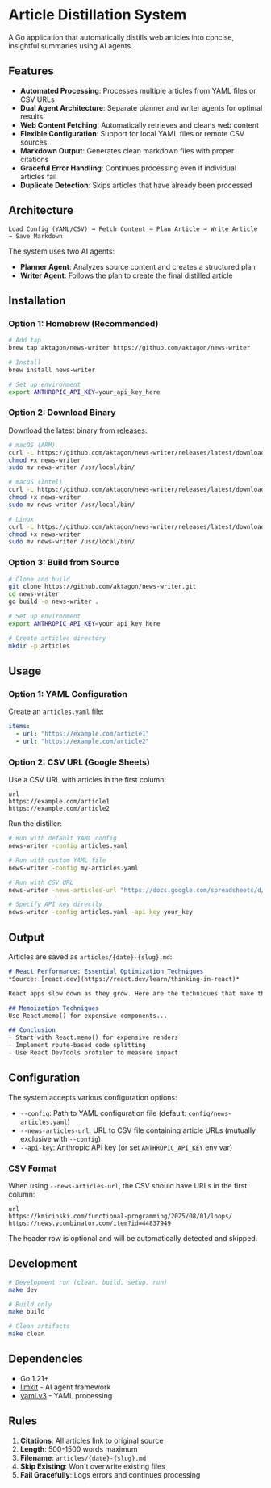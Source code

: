 # Article Distillation System

A Go application that automatically distills web articles into concise, insightful summaries using AI agents.

## Features

- **Automated Processing**: Processes multiple articles from YAML files or CSV URLs
- **Dual Agent Architecture**: Separate planner and writer agents for optimal results
- **Web Content Fetching**: Automatically retrieves and cleans web content
- **Flexible Configuration**: Support for local YAML files or remote CSV sources
- **Markdown Output**: Generates clean markdown files with proper citations
- **Graceful Error Handling**: Continues processing even if individual articles fail
- **Duplicate Detection**: Skips articles that have already been processed

## Architecture

```
Load Config (YAML/CSV) → Fetch Content → Plan Article → Write Article → Save Markdown
```

The system uses two AI agents:
- **Planner Agent**: Analyzes source content and creates a structured plan
- **Writer Agent**: Follows the plan to create the final distilled article

## Installation

### Option 1: Homebrew (Recommended)

```bash
# Add tap
brew tap aktagon/news-writer https://github.com/aktagon/news-writer

# Install
brew install news-writer

# Set up environment
export ANTHROPIC_API_KEY=your_api_key_here
```

### Option 2: Download Binary

Download the latest binary from [releases](https://github.com/aktagon/news-writer/releases):

```bash
# macOS (ARM)
curl -L https://github.com/aktagon/news-writer/releases/latest/download/news-writer-darwin-arm64 -o news-writer
chmod +x news-writer
sudo mv news-writer /usr/local/bin/

# macOS (Intel)
curl -L https://github.com/aktagon/news-writer/releases/latest/download/news-writer-darwin-amd64 -o news-writer
chmod +x news-writer
sudo mv news-writer /usr/local/bin/

# Linux
curl -L https://github.com/aktagon/news-writer/releases/latest/download/news-writer-linux-amd64 -o news-writer
chmod +x news-writer
sudo mv news-writer /usr/local/bin/
```

### Option 3: Build from Source

```bash
# Clone and build
git clone https://github.com/aktagon/news-writer.git
cd news-writer
go build -o news-writer .

# Set up environment
export ANTHROPIC_API_KEY=your_api_key_here

# Create articles directory
mkdir -p articles
```

## Usage

### Option 1: YAML Configuration

Create an `articles.yaml` file:

```yaml
items:
  - url: "https://example.com/article1"
  - url: "https://example.com/article2"
```

### Option 2: CSV URL (Google Sheets)

Use a CSV URL with articles in the first column:

```csv
url
https://example.com/article1
https://example.com/article2
```

Run the distiller:

```bash
# Run with default YAML config
news-writer -config articles.yaml

# Run with custom YAML file
news-writer -config my-articles.yaml

# Run with CSV URL
news-writer -news-articles-url "https://docs.google.com/spreadsheets/d/e/2PACX-1vTRHf3kQ8z8MqcodGRHoX00t56ewg0JTXF-BNz2E2gDSz7KCnzWcvupT-0OgAdJK-CBWpHjnIpzpmwo/pub?gid=0&single=true&output=csv"

# Specify API key directly
news-writer -config articles.yaml -api-key your_key
```

## Output

Articles are saved as `articles/{date}-{slug}.md`:

```markdown
# React Performance: Essential Optimization Techniques
*Source: [react.dev](https://react.dev/learn/thinking-in-react)*

React apps slow down as they grow. Here are the techniques that make the biggest impact.

## Memoization Techniques
Use React.memo() for expensive components...

## Conclusion
- Start with React.memo() for expensive renders
- Implement route-based code splitting
- Use React DevTools profiler to measure impact
```

## Configuration

The system accepts various configuration options:

- `--config`: Path to YAML configuration file (default: `config/news-articles.yaml`)
- `--news-articles-url`: URL to CSV file containing article URLs (mutually exclusive with `--config`)
- `--api-key`: Anthropic API key (or set `ANTHROPIC_API_KEY` env var)

### CSV Format

When using `--news-articles-url`, the CSV should have URLs in the first column:

```csv
url
https://kmicinski.com/functional-programming/2025/08/01/loops/
https://news.ycombinator.com/item?id=44837949
```

The header row is optional and will be automatically detected and skipped.

## Development

```bash
# Development run (clean, build, setup, run)
make dev

# Build only
make build

# Clean artifacts
make clean
```

## Dependencies

- Go 1.21+
- [llmkit](https://github.com/aktagon/llmkit) - AI agent framework
- [yaml.v3](https://gopkg.in/yaml.v3) - YAML processing

## Rules

1. **Citations**: All articles link to original source
2. **Length**: 500-1500 words maximum
3. **Filename**: `articles/{date}-{slug}.md`
4. **Skip Existing**: Won't overwrite existing files
5. **Fail Gracefully**: Logs errors and continues processing
